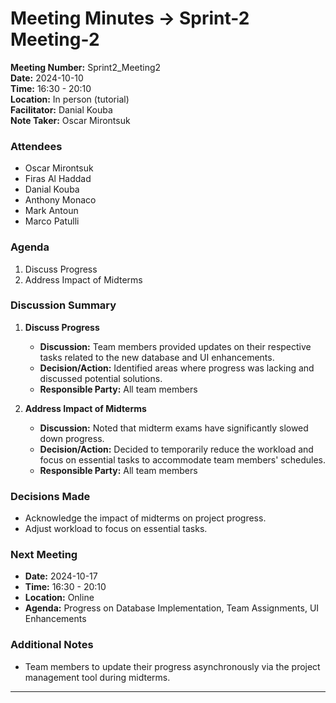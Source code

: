 # Meeting Minutes -> Sprint-2 Meeting-2
**Meeting Number:** Sprint2_Meeting2  
**Date:** 2024-10-10  
**Time:** 16:30 - 20:10  
**Location:** In person (tutorial)  
**Facilitator:** Danial Kouba    
**Note Taker:** Oscar Mirontsuk

### Attendees

- Oscar Mirontsuk
- Firas Al Haddad
- Danial Kouba
- Anthony Monaco
- Mark Antoun
- Marco Patulli


### Agenda

1. Discuss Progress
2. Address Impact of Midterms


### Discussion Summary

1. **Discuss Progress**
   
   - **Discussion:** Team members provided updates on their respective tasks related to the new database and UI enhancements.
   - **Decision/Action:** Identified areas where progress was lacking and discussed potential solutions.
   - **Responsible Party:** All team members

2. **Address Impact of Midterms**
   
   - **Discussion:** Noted that midterm exams have significantly slowed down progress.
   - **Decision/Action:** Decided to temporarily reduce the workload and focus on essential tasks to accommodate team members' schedules.
   - **Responsible Party:** All team members


### Decisions Made

- Acknowledge the impact of midterms on project progress.
- Adjust workload to focus on essential tasks.

### Next Meeting

- **Date:** 2024-10-17
- **Time:** 16:30 - 20:10  
- **Location:** Online 
- **Agenda:** Progress on Database Implementation, Team Assignments, UI Enhancements

### Additional Notes

- Team members to update their progress asynchronously via the project management tool during midterms.

---
